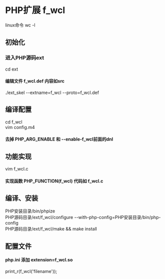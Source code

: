 # PHP扩展 f_wcl

linux命令 wc -l 

## 初始化

### 进入PHP源码ext
cd ext
#### 编辑文件 f_wcl.def 内容如src
./ext_skel --extname=f_wcl --proto=f_wcl.def

## 编译配置

cd f_wcl  
vim config.m4
#### 去掉 PHP_ARG_ENABLE 和 --enable-f_wcl前面的dnl

## 功能实现

vim f_wcl.c
#### 实现函数 PHP_FUNCTION(f_wcl) 代码如 f_wcl.c

## 编译、安装

PHP安装目录/bin/phpize  
PHP源码目录/ext/f_wcl/configure --with-php-config=PHP安装目录/bin/php-config  
PHP源码目录/ext/f_wcl/make && make install  

## 配置文件 

#### php.ini 添加 extension=f_wcl.so
print_r(f_wcl('filename'));

